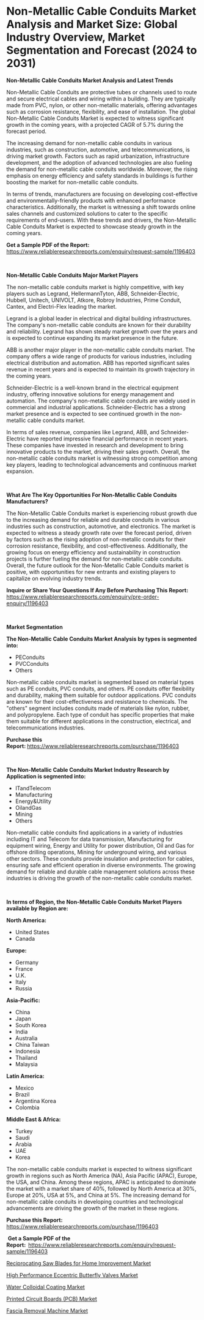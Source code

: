 <p><h1>Non-Metallic Cable Conduits Market Analysis and Market Size: Global Industry Overview, Market Segmentation and Forecast (2024 to 2031)</h1></p><p><strong>Non-Metallic Cable Conduits Market Analysis and Latest Trends</strong></p>
<p><p>Non-Metallic Cable Conduits are protective tubes or channels used to route and secure electrical cables and wiring within a building. They are typically made from PVC, nylon, or other non-metallic materials, offering advantages such as corrosion resistance, flexibility, and ease of installation. The global Non-Metallic Cable Conduits Market is expected to witness significant growth in the coming years, with a projected CAGR of 5.7% during the forecast period.</p><p>The increasing demand for non-metallic cable conduits in various industries, such as construction, automotive, and telecommunications, is driving market growth. Factors such as rapid urbanization, infrastructure development, and the adoption of advanced technologies are also fueling the demand for non-metallic cable conduits worldwide. Moreover, the rising emphasis on energy efficiency and safety standards in buildings is further boosting the market for non-metallic cable conduits.</p><p>In terms of trends, manufacturers are focusing on developing cost-effective and environmentally-friendly products with enhanced performance characteristics. Additionally, the market is witnessing a shift towards online sales channels and customized solutions to cater to the specific requirements of end-users. With these trends and drivers, the Non-Metallic Cable Conduits Market is expected to showcase steady growth in the coming years.</p></p>
<p><strong>Get a Sample PDF of the Report:&nbsp;</strong> <a href="https://www.reliableresearchreports.com/enquiry/request-sample/1196403">https://www.reliableresearchreports.com/enquiry/request-sample/1196403</a></p>
<p>&nbsp;</p>
<p><strong>Non-Metallic Cable Conduits Major Market Players</strong></p>
<p><p>The non-metallic cable conduits market is highly competitive, with key players such as Legrand, HellermannTyton, ABB, Schneider-Electric, Hubbell, Unitech, UNIVOLT, Atkore, Robroy Industries, Prime Conduit, Cantex, and Electri-Flex leading the market. </p><p>Legrand is a global leader in electrical and digital building infrastructures. The company's non-metallic cable conduits are known for their durability and reliability. Legrand has shown steady market growth over the years and is expected to continue expanding its market presence in the future.</p><p>ABB is another major player in the non-metallic cable conduits market. The company offers a wide range of products for various industries, including electrical distribution and automation. ABB has reported significant sales revenue in recent years and is expected to maintain its growth trajectory in the coming years.</p><p>Schneider-Electric is a well-known brand in the electrical equipment industry, offering innovative solutions for energy management and automation. The company's non-metallic cable conduits are widely used in commercial and industrial applications. Schneider-Electric has a strong market presence and is expected to see continued growth in the non-metallic cable conduits market.</p><p>In terms of sales revenue, companies like Legrand, ABB, and Schneider-Electric have reported impressive financial performance in recent years. These companies have invested in research and development to bring innovative products to the market, driving their sales growth. Overall, the non-metallic cable conduits market is witnessing strong competition among key players, leading to technological advancements and continuous market expansion.</p></p>
<p>&nbsp;</p>
<p><strong>What Are The Key Opportunities For Non-Metallic Cable Conduits Manufacturers?</strong></p>
<p><p>The Non-Metallic Cable Conduits market is experiencing robust growth due to the increasing demand for reliable and durable conduits in various industries such as construction, automotive, and electronics. The market is expected to witness a steady growth rate over the forecast period, driven by factors such as the rising adoption of non-metallic conduits for their corrosion resistance, flexibility, and cost-effectiveness. Additionally, the growing focus on energy efficiency and sustainability in construction projects is further fueling the demand for non-metallic cable conduits. Overall, the future outlook for the Non-Metallic Cable Conduits market is positive, with opportunities for new entrants and existing players to capitalize on evolving industry trends.</p></p>
<p><strong>Inquire or Share Your Questions If Any Before Purchasing This Report:</strong> <a href="https://www.reliableresearchreports.com/enquiry/pre-order-enquiry/1196403">https://www.reliableresearchreports.com/enquiry/pre-order-enquiry/1196403</a></p>
<p>&nbsp;</p>
<p><strong>Market Segmentation</strong></p>
<p><strong>The Non-Metallic Cable Conduits Market Analysis by types is segmented into:</strong></p>
<p><ul><li>PEConduits</li><li>PVCConduits</li><li>Others</li></ul></p>
<p><p>Non-metallic cable conduits market is segmented based on material types such as PE conduits, PVC conduits, and others. PE conduits offer flexibility and durability, making them suitable for outdoor applications. PVC conduits are known for their cost-effectiveness and resistance to chemicals. The "others" segment includes conduits made of materials like nylon, rubber, and polypropylene. Each type of conduit has specific properties that make them suitable for different applications in the construction, electrical, and telecommunications industries.</p></p>
<p><strong>Purchase this Report:&nbsp;</strong><a href="https://www.reliableresearchreports.com/purchase/1196403">https://www.reliableresearchreports.com/purchase/1196403</a></p>
<p>&nbsp;</p>
<p><strong>The Non-Metallic Cable Conduits Market Industry Research by Application is segmented into:</strong></p>
<p><ul><li>ITandTelecom</li><li>Manufacturing</li><li>Energy&Utility</li><li>OilandGas</li><li>Mining</li><li>Others</li></ul></p>
<p><p>Non-metallic cable conduits find applications in a variety of industries including IT and Telecom for data transmission, Manufacturing for equipment wiring, Energy and Utility for power distribution, Oil and Gas for offshore drilling operations, Mining for underground wiring, and various other sectors. These conduits provide insulation and protection for cables, ensuring safe and efficient operation in diverse environments. The growing demand for reliable and durable cable management solutions across these industries is driving the growth of the non-metallic cable conduits market.</p></p>
<p>&nbsp;</p>
<p><strong>In terms of Region, the Non-Metallic Cable Conduits Market Players available by Region are:</strong></p>
<p>
    <p> <strong> North America: </strong>
        <ul>
            <li>United States</li>
            <li>Canada</li>
        </ul>
        </p> 
    <p> <strong> Europe: </strong>
        <ul>
            <li>Germany</li>
            <li>France</li>
            <li>U.K.</li>
            <li>Italy</li>
            <li>Russia</li>
        </ul>
        </p> 
    <p> <strong> Asia-Pacific: </strong>
        <ul>
            <li>China</li>
            <li>Japan</li>
            <li>South Korea</li>
            <li>India</li>
            <li>Australia</li>
            <li>China Taiwan</li>
            <li>Indonesia</li>
            <li>Thailand</li>
            <li>Malaysia</li>
        </ul>
        </p> 
    <p> <strong> Latin America: </strong>
        <ul>
            <li>Mexico</li>
            <li>Brazil</li>
            <li>Argentina Korea</li>
            <li>Colombia</li>
        </ul>
        </p> 
    <p> <strong> Middle East & Africa: </strong>
        <ul>
            <li>Turkey</li>
            <li>Saudi</li>
            <li>Arabia</li>
            <li>UAE</li>
            <li>Korea</li>
        </ul>
    </p>
    </p>
<p><p>The non-metallic cable conduits market is expected to witness significant growth in regions such as North America (NA), Asia Pacific (APAC), Europe, the USA, and China. Among these regions, APAC is anticipated to dominate the market with a market share of 40%, followed by North America at 30%, Europe at 20%, USA at 5%, and China at 5%. The increasing demand for non-metallic cable conduits in developing countries and technological advancements are driving the growth of the market in these regions.</p></p>
<p><strong>Purchase this Report: </strong><a href="https://www.reliableresearchreports.com/purchase/1196403">https://www.reliableresearchreports.com/purchase/1196403</a></p>
<p>&nbsp;<strong>Get a Sample PDF of the Report:&nbsp;&nbsp;</strong><a href="https://www.reliableresearchreports.com/enquiry/request-sample/1196403">https://www.reliableresearchreports.com/enquiry/request-sample/1196403</a></p>
<p><strong></strong></p>
<p><p><a href="https://medium.com/@joseramirez66655/reciprocating-saw-blades-for-home-improvement-market-trends-and-market-analysis-forecasted-for-fdf84e7b7000">Reciprocating Saw Blades for Home Improvement Market</a></p><p><a href="https://medium.com/@joseramirez66655/high-performance-eccentric-butterfly-valves-market-size-cagr-trends-2024-2030-2c50de2142ad">High Performance Eccentric Butterfly Valves Market</a></p><p><a href="https://github.com/castoriffic/Market-Research-Report-List-3/blob/main/water-colloidal-coating-market.md">Water Colloidal Coating Market</a></p><p><a href="https://issuu.com/reportprime-2/docs/printed-circuit-boards-pcb-market-size-2030.pptx">Printed Circuit Boards (PCB) Market</a></p><p><a href="https://issuu.com/reportprime-2/docs/fascia-removal-machine-market-size-2030.pptx">Fascia Removal Machine Market</a></p></p>